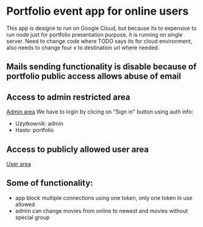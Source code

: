 # Portfolio event app for online users

This app is designe to run on Google Cloud, but because its to expensive to run node just for portfolio presentation purpose, it is running on single server.
Need to change code where TODO says its for cloud environment, also needs to change four x to destination url where needed.

## Mails sending functionality is disable because of portfolio public access allows abuse of email

## Access to admin restricted area
[Admin area](https://eventonline.prefx.eu//protected/EditMovies)
We have to login by clicing on "Sign in" button using auth info:
- Użytkownik: admin
- Hasło: portfolio

## Access to publicly allowed user area
[User area](https://eventonline.prefx.eu/app/pages/token/a7cd22c5-e6de-4e7a-9236-d4e937b7bde9)

## Some of functionality:
- app block multiple connections using one token, only one token in use allowed
- admin can change movies from online to newest and movies without special group
